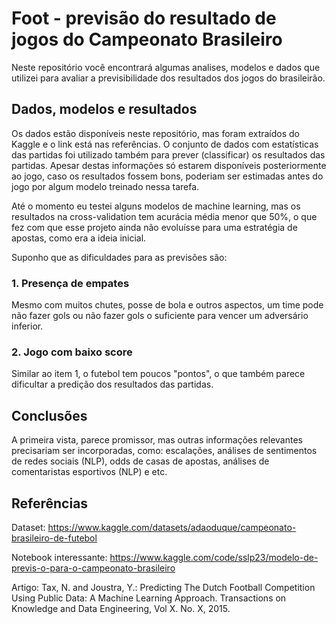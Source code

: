 # Foot - previsão do resultado de jogos do Campeonato Brasileiro
Neste repositório você encontrará algumas analises, modelos e dados que utilizei
para avaliar a previsibilidade dos resultados dos jogos do brasileirão.

## Dados, modelos e resultados
Os dados estão disponíveis neste repositório, mas foram extraídos do Kaggle e o link está nas referências. O conjunto de dados com estatísticas das partidas foi utilizado também para prever (classificar) os resultados das partidas. Apesar destas informações só estarem disponíveis posteriormente ao jogo, caso os resultados fossem bons, poderiam ser estimadas antes do jogo por algum modelo treinado nessa tarefa.

Até o momento eu testei alguns modelos de machine learning, mas os resultados na cross-validation tem acurácia média menor que 50%, o que fez com que esse projeto ainda não evoluísse para uma estratégia de apostas, como era a ideia inicial.

Suponho que as dificuldades para as previsões são:
### 1. Presença de empates
Mesmo com muitos chutes, posse de bola e outros aspectos, um time pode não fazer gols ou não fazer gols o suficiente para vencer um adversário inferior.
### 2. Jogo com baixo score
Similar ao item 1, o futebol tem poucos "pontos", o que também parece dificultar a predição dos resultados das partidas.

## Conclusões
A primeira vista, parece promissor, mas outras informações relevantes precisariam ser incorporadas, como: escalações, análises de sentimentos de redes sociais (NLP), odds de casas de apostas, análises de comentaristas esportivos (NLP) e etc. 

## Referências
Dataset: https://www.kaggle.com/datasets/adaoduque/campeonato-brasileiro-de-futebol

Notebook interessante: https://www.kaggle.com/code/sslp23/modelo-de-previs-o-para-o-campeonato-brasileiro

Artigo: Tax, N. and Joustra, Y.: Predicting The Dutch Football Competition Using Public Data: A Machine Learning Approach. Transactions on Knowledge and Data Engineering, Vol X. No. X, 2015.
